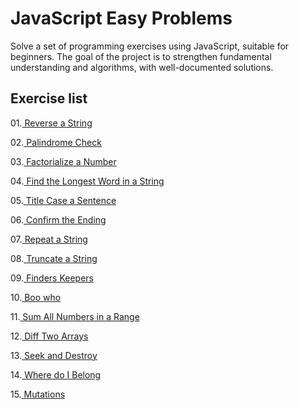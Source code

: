 # JavaScript Easy Problems

Solve a set of programming exercises using JavaScript, suitable for beginners.
The goal of the project is to strengthen fundamental understanding and algorithms, with well-documented solutions.

## Exercise list

01.[ Reverse a String](01-Reverse-String.js)

02.[ Palindrome Check](02-Palindrome-Check.js)

03.[ Factorialize a Number](03-Factorialize-Number.js)

04.[ Find the Longest Word in a String](04-Get-Longest-Word.js)

05.[ Title Case a Sentence](05-Title-Case-Sentence.js)

06.[ Confirm the Ending](06-Confirm-Ending.js)

07.[ Repeat a String](07-Repeat-String.js)

08.[ Truncate a String](08-Truncate-String.js)

09.[ Finders Keepers](09-Finders-Keepers.js)

10.[ Boo who](10-Boo-Who.js)

11.[ Sum All Numbers in a Range](11-Sum-Numbers-Range.js)

12.[ Diff Two Arrays](12-Diff-Two-Arrays.js)

13.[ Seek and Destroy](13-Seek-Destroy.js)

14.[ Where do I Belong](14-Where-Belong.js)

15.[ Mutations](15-Mutations.js)

